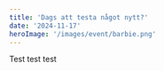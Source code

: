 ```yaml
---
title: 'Dags att testa något nytt?'
date: '2024-11-17'
heroImage: '/images/event/barbie.png'
---
```


Test test test